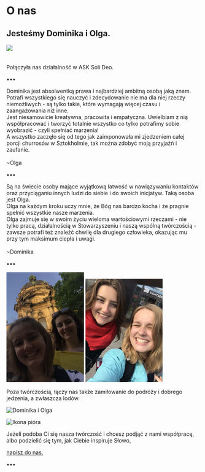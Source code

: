 ---
---
# O nas

<h2 class="text-handwritten">Jesteśmy Dominika i Olga. </h2>
<img src="IMG_6761.png"/>
<p>
<br>
Połączyła nas działalność w <span class="text-accent">ASK Soli Deo. </span>
</p>
<span class="h1 text-dots">•••</span>
<p>
<span class="text-accent">Dominika</span> jest absolwentką prawa i najbardziej ambitną osobą jaką znam. Potrafi wszystkiego się nauczyć i zdecydowanie nie ma dla niej rzeczy niemożliwych - są tylko takie, które wymagają więcej czasu i zaangażowania niż inne. 
<br>
Jest niesamowicie kreatywna, pracowita i empatyczna. Uwielbiam z nią współpracować i tworzyć totalnie wszystko co tylko potrafimy sobie wyobrazić - czyli spełniać marzenia! 
<br>A wszystko zaczęło się od tego jak zaimponowała mi zjedzeniem całej porcji churrosów w Sztokholmie, tak można zdobyć moją przyjaźń i zaufanie.
<br><br>
<span class="text-accent">~Olga</span>
</p>
<span class="h1 text-dots">•••</span>
<p>Są na świecie osoby mające wyjątkową łatwość w nawiązywaniu kontaktów oraz przyciąganiu innych ludzi do siebie i do swoich inicjatyw. Taką osoba jest Olga. 
<br>
<span class="text-accent">Olga</span> na każdym kroku uczy mnie, że Bóg nas bardzo kocha i że pragnie spełnić wszystkie nasze marzenia. <br>
<span class="text-accent">Olga </span>zajmuje się w swoim życiu wieloma wartościowymi rzeczami - nie tylko pracą, działalnością w Stowarzyszeniu i naszą wspólną twórczością - zawsze potrafi też znaleźć chwilę dla drugiego człowieka, okazując mu przy tym maksimum ciepła i uwagi.
<br><br><span class="text-accent">~Dominika</span>
</p>
<p>
<span class="h1 text-dots">•••</span>
</p>
<p style="display: inline">
<img width="40%" src="IMG_7015.png"/>
<img width="40%" src="IMG_7226.png"/>
</p>
<p>
Poza twórczością, łączy nas także zamiłowanie do <span class="text-accent">podróży</span> i dobrego jedzenia, a zwłaszcza <span class="text-accent">lodów</span>.
</p>
<p>
<img alt="Dominika i Olga"src="IMG_6754.png">
</p>
<p>
<img alt="Ikona pióra" src="/img/pen-icon.svg" style="width: 2rem;" />
</p>
<p>
Jeżeli <span class="text-accent">podoba Ci się</span> nasza twórczość i chcesz podjąć z nami <span class="text-accent">współpracę</span>, albo podzielić się tym, jak Ciebie inspiruje <span class="text-accent">Słowo<span>,
<br>
</p>
<p>
<a class="text-handwritten h2" href="https://do.slownie.com/kontakt/">napisz do nas.</a>
</p>
<p>
<span class="h1 text-dots">•••</span>
</p>